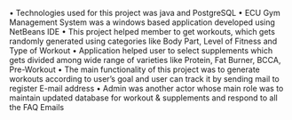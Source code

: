 
•	Technologies used for this project was java and PostgreSQL
•	ECU Gym Management System was a windows based application developed using NetBeans IDE 
•	This project helped member to get workouts, which gets randomly generated using categories like Body Part, Level of Fitness and Type of Workout 
•	Application helped user to select supplements which gets divided among wide range of varieties like Protein, Fat Burner, BCCA, Pre-Workout 
•	The main functionality of this project was to generate workouts according to user’s goal and user can track it by sending mail to register E-mail address
•	Admin was another actor whose main role was to maintain updated database for workout & supplements and respond to all the FAQ Emails
